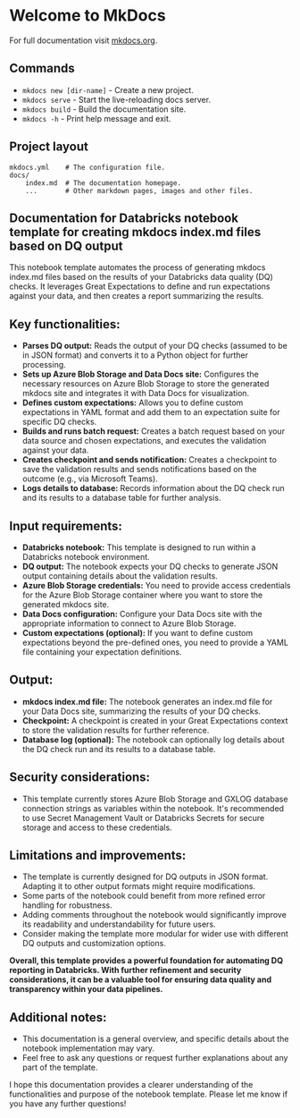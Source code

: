 # Welcome to MkDocs

For full documentation visit [mkdocs.org](https://www.mkdocs.org).

## Commands

* `mkdocs new [dir-name]` - Create a new project.
* `mkdocs serve` - Start the live-reloading docs server.
* `mkdocs build` - Build the documentation site.
* `mkdocs -h` - Print help message and exit.

## Project layout

    mkdocs.yml    # The configuration file.
    docs/
        index.md  # The documentation homepage.
        ...       # Other markdown pages, images and other files.

## Documentation for Databricks notebook template for creating mkdocs index.md files based on DQ output

This notebook template automates the process of generating mkdocs index.md files based on the results of your Databricks data quality (DQ) checks. It leverages Great Expectations to define and run expectations against your data, and then creates a report summarizing the results.

## Key functionalities:

* **Parses DQ output:** Reads the output of your DQ checks (assumed to be in JSON format) and converts it to a Python object for further processing.
* **Sets up Azure Blob Storage and Data Docs site:** Configures the necessary resources on Azure Blob Storage to store the generated mkdocs site and integrates it with Data Docs for visualization.
* **Defines custom expectations:** Allows you to define custom expectations in YAML format and add them to an expectation suite for specific DQ checks.
* **Builds and runs batch request:** Creates a batch request based on your data source and chosen expectations, and executes the validation against your data.
* **Creates checkpoint and sends notification:** Creates a checkpoint to save the validation results and sends notifications based on the outcome (e.g., via Microsoft Teams).
* **Logs details to database:** Records information about the DQ check run and its results to a database table for further analysis.

## Input requirements:

* **Databricks notebook:** This template is designed to run within a Databricks notebook environment.
* **DQ output:** The notebook expects your DQ checks to generate JSON output containing details about the validation results.
* **Azure Blob Storage credentials:** You need to provide access credentials for the Azure Blob Storage container where you want to store the generated mkdocs site.
* **Data Docs configuration:** Configure your Data Docs site with the appropriate information to connect to Azure Blob Storage.
* **Custom expectations (optional):** If you want to define custom expectations beyond the pre-defined ones, you need to provide a YAML file containing your expectation definitions.

## Output:

* **mkdocs index.md file:** The notebook generates an index.md file for your Data Docs site, summarizing the results of your DQ checks.
* **Checkpoint:** A checkpoint is created in your Great Expectations context to store the validation results for further reference.
* **Database log (optional):** The notebook can optionally log details about the DQ check run and its results to a database table.

## Security considerations:

* This template currently stores Azure Blob Storage and GXLOG database connection strings as variables within the notebook. It's recommended to use Secret Management Vault or Databricks Secrets for secure storage and access to these credentials.

## Limitations and improvements:

* The template is currently designed for DQ outputs in JSON format. Adapting it to other output formats might require modifications.
* Some parts of the notebook could benefit from more refined error handling for robustness.
* Adding comments throughout the notebook would significantly improve its readability and understandability for future users.
* Consider making the template more modular for wider use with different DQ outputs and customization options.

**Overall, this template provides a powerful foundation for automating DQ reporting in Databricks. With further refinement and security considerations, it can be a valuable tool for ensuring data quality and transparency within your data pipelines.**

## Additional notes:

* This documentation is a general overview, and specific details about the notebook implementation may vary.
* Feel free to ask any questions or request further explanations about any part of the template.

I hope this documentation provides a clearer understanding of the functionalities and purpose of the notebook template. Please let me know if you have any further questions!

